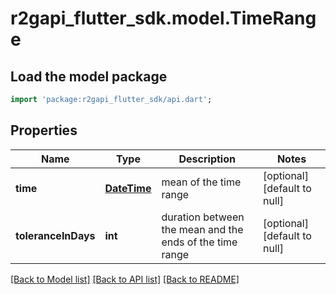 # r2gapi_flutter_sdk.model.TimeRange

## Load the model package
```dart
import 'package:r2gapi_flutter_sdk/api.dart';
```

## Properties
Name | Type | Description | Notes
------------ | ------------- | ------------- | -------------
**time** | [**DateTime**](DateTime.md) | mean of the time range | [optional] [default to null]
**toleranceInDays** | **int** | duration between the mean and the ends of the time range | [optional] [default to null]

[[Back to Model list]](../README.md#documentation-for-models) [[Back to API list]](../README.md#documentation-for-api-endpoints) [[Back to README]](../README.md)


